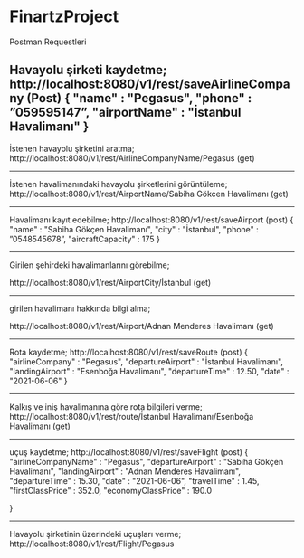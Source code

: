 # FinartzProject
Postman Requestleri

Havayolu şirketi kaydetme;
http://localhost:8080/v1/rest/saveAirlineCompany   (Post)
{
   "name" : "Pegasus",
   "phone" : ”059595147”,
   "airportName" : "İstanbul Havalimanı"
}
---------------------------------------------------------------------------------------------------------------

İstenen havayolu şirketini aratma;  
http://localhost:8080/v1/rest/AirlineCompanyName/Pegasus    (get)

----------------------------------------------------------------------------------------------------------------

İstenen havalimanındaki havayolu şirketlerini görüntüleme;
http://localhost:8080/v1/rest/AirportName/Sabiha Gökcen Havalimanı   (get)

---------------------------------------------------------------------------------------------------------------

Havalimanı kayıt edebilme;
http://localhost:8080/v1/rest/saveAirport      (post)
{
   "name" : "Sabiha Gökçen Havalimanı",
   "city" : "İstanbul",
   "phone" : ”0548545678”,
   "aircraftCapacity" : 175
}

-------------------------------------------------------------------------------------------------------------------

Girilen şehirdeki havalimanlarını görebilme;

http://localhost:8080/v1/rest/AirportCity/İstanbul     (get)

---------------------------------------------------------------------------------------------------------------------

girilen havalimanı hakkında bilgi alma;

http://localhost:8080/v1/rest/Airport/Adnan Menderes Havalimanı    (get)

----------------------------------------------------------------------------------------------------------------------

Rota kaydetme;
http://localhost:8080/v1/rest/saveRoute  (post)
{
   "airlineCompany" : "Pegasus",
   "departureAirport" : "İstanbul Havalimanı",
   "landingAirport" : "Esenboğa Havalimanı",
   "departureTime" : 12.50,
   "date" : "2021-06-06"
 }

------------------------------------------------------------------------------------------------------------------------

Kalkış ve iniş havalimanına göre rota bilgileri verme;
http://localhost:8080/v1/rest/route/İstanbul Havalimanı/Esenboğa Havalimanı     (get)

-------------------------------------------------------------------------------------------------------------------------

uçuş kaydetme;
http://localhost:8080/v1/rest/saveFlight   (post)
{
   "airlineCompanyName" : "Pegasus",
   "departureAirport" : "Sabiha Gökçen Havalimanı",
   "landingAirport" : "Adnan Menderes Havalimanı",
   "departureTime" : 15.30,
   "date" : "2021-06-06",
   "travelTime" : 1.45,
   "firstClassPrice" : 352.0,
   "economyClassPrice" : 190.0

 }

----------------------------------------------------------------------------------------------------------------------

Havayolu şirketinin üzerindeki uçuşları verme;
http://localhost:8080/v1/rest/Flight/Pegasus


